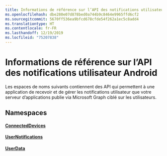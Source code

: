 ```yaml
---
title: Informations de référence sur l’API des notifications utilisateur Android
ms.openlocfilehash: dbe280e07d878bed0a744b9c8464e9965ffd6cf2
ms.sourcegitcommit: 5670ff536ea9bfcd678cfde54f262a1ec5c8add4
ms.translationtype: HT
ms.contentlocale: fr-FR
ms.lasthandoff: 12/19/2019
ms.locfileid: "75207838"
---
```

# <a name="android-user-notifications-api-reference"></a>Informations de référence sur l’API des notifications utilisateur Android

Les espaces de noms suivants contiennent des API qui permettent à une application de recevoir et de gérer les notifications utilisateur que votre serveur d’applications publie via Microsoft Graph ciblé sur les utilisateurs. 

## <a name="namespaces"></a>Namespaces

#### <a name="connecteddeviceshttpsdocsmicrosoftcomjavaapicommicrosoftconnecteddevices"></a>[ConnectedDevices](https://docs.microsoft.com/java/api/com.microsoft.connecteddevices)
#### <a name="usernotifications-httpsdocsmicrosoftcomjavaapicommicrosoftconnecteddevicesusernotifications"></a>[UserNotifications]( https://docs.microsoft.com/java/api/com.microsoft.connecteddevices.usernotifications)
#### <a name="userdatahttpsdocsmicrosoftcomjavaapicommicrosoftconnecteddevicesuserdata"></a>[UserData](https://docs.microsoft.com/java/api/com.microsoft.connecteddevices.userdata)
